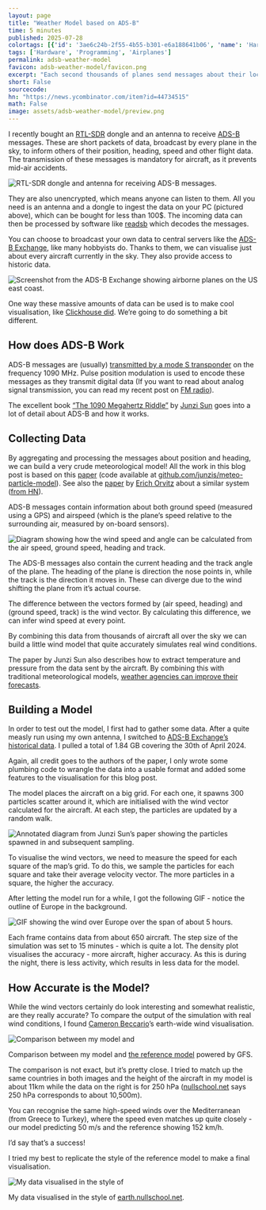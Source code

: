 ```yaml
---
layout: page
title: "Weather Model based on ADS-B"
time: 5 minutes
published: 2025-07-28
colortags: [{'id': '3ae6c24b-2f55-4b55-b301-e6a188641b06', 'name': 'Hardware', 'color': 'brown'}, {'id': '4d828319-e872-4062-beb9-f33802df07e8', 'name': 'Programming', 'color': 'gray'}, {'id': '0cfab4e1-efd5-4a79-8c8b-4bcf4f343208', 'name': 'Airplanes', 'color': 'purple'}]
tags: ['Hardware', 'Programming', 'Airplanes']
permalink: adsb-weather-model
favicon: adsb-weather-model/favicon.png
excerpt: "Each second thousands of planes send messages about their location and flight data - in ADS-B messages. These are intended to prevent mid-air collisions, but we can exploit the aggregated data to map out atmospheric conditions. By deriving the wind speed from the broadcast flight data, we can model wind speed and direction."
short: False
sourcecode: 
hn: "https://news.ycombinator.com/item?id=44734515"
math: False
image: assets/adsb-weather-model/preview.png
---
```


I recently bought an [RTL-SDR](https://kagi.com/search?q=rtl%20sdr) dongle and an antenna to receive [ADS-B](https://en.wikipedia.org/wiki/Automatic_Dependent_Surveillance%E2%80%93Broadcast) messages. These are short packets of data, broadcast by every plane in the sky, to inform others of their position, heading, speed and other flight data. The transmission of these messages is mandatory for aircraft, as it prevents mid-air accidents.

![RTL-SDR dongle and antenna for receiving ADS-B messages.](/assets/adsb-weather-model/e6b2f00e433f8f4645ff81252684f7c7.webp)

They are also unencrypted, which means anyone can listen to them. All you need is an antenna and a dongle to ingest the data on your PC (pictured above), which can be bought for less than 100$. The incoming data can then be processed by software like [readsb](https://github.com/wiedehopf/readsb) which decodes the messages.

You can choose to broadcast your own data to central servers like the [ADS-B Exchange](https://globe.adsbexchange.com/), like many hobbyists do. Thanks to them, we can visualise just about every aircraft currently in the sky. They also provide access to historic data.

![Screenshot from the ADS-B Exchange showing airborne planes on the US east coast.](/assets/adsb-weather-model/e022c10e7061ed48c64ffe8ce56ee1e8.webp)

One way these massive amounts of data can be used is to make cool visualisation, like [Clickhouse did](https://github.com/ClickHouse/adsb.exposed). We’re going to do something a bit different.

## How does ADS-B Work

ADS-B messages are (usually) [transmitted by a mode S transponder](https://aviation.stackexchange.com/questions/89700/whats-the-relation-between-ads-b-and-mode-s) on the frequency 1090 MHz. Pulse position modulation is used to encode these messages as they transmit digital data (If you want to read about analog signal transmission, you can read my recent post on [FM radio](https://obrhubr.org/fm-radio)).

The excellent book [“The 1090 Megahertz Riddle”](https://mode-s.org/1090mhz/) by [Junzi Sun](https://junzis.com/) goes into a lot of detail about ADS-B and how it works.

## Collecting Data

By aggregating and processing the messages about position and heading, we can build a very crude meteorological model! All the work in this blog post is based on this [paper](https://journals.plos.org/plosone/article/file?id=10.1371%2Fjournal.pone.0205029&type=printable) (code available at [github.com/junzis/meteo-particle-model](https://github.com/junzis/meteo-particle-model)). See also the [paper](https://erichorvitz.com/planesenors.pdf) by [Erich Orvitz](https://erichorvitz.com/) about a similar system ([from HN](https://news.ycombinator.com/item?id=44734515#44764111)).

ADS-B messages contain information about both ground speed (measured using a GPS) and airspeed (which is the plane’s speed relative to the surrounding air, measured by on-board sensors).

![Diagram showing how the wind speed and angle can be calculated from the air speed, ground speed, heading and track.](/assets/adsb-weather-model/a5e4dc769821c50e7e8d41397f1ac318.webp)

The ADS-B messages also contain the current heading and the track angle of the plane. The heading of the plane is direction the nose points in, while the track is the direction it moves in. These can diverge due to the wind shifting the plane from it’s actual course.

The difference between the vectors formed by (air speed, heading) and (ground speed, track) is the wind vector. By calculating this difference, we can infer wind speed at every point.

By combining this data from thousands of aircraft all over the sky we can build a little wind model that quite accurately simulates real wind conditions.

The paper by Junzi Sun also describes how to extract temperature and pressure from the data sent by the aircraft. By combining this with traditional meteorological models, [weather agencies can improve their forecasts](https://www.flightradar24.com/blog/b2b/flightradar24-and-met-office/).

## Building a Model

In order to test out the model, I first had to gather some data. After a quite measly run using my own antenna, I switched to [ADS-B Exchange’s historical data](https://www.adsbexchange.com/products/historical-data/). I pulled a total of 1.84 GB covering the 30th of April 2024.

Again, all credit goes to the authors of the paper, I only wrote some plumbing code to wrangle the data into a usable format and added some features to the visualisation for this blog post.

The model places the aircraft on a big grid. For each one, it spawns 300 particles scatter around it, which are initialised with the wind vector calculated for the aircraft. At each step, the particles are updated by a random walk.

![Annotated diagram from Junzi Sun’s paper showing the particles spawned in and subsequent sampling.](/assets/adsb-weather-model/a5e0d93e17b4acdf36abe84083aceb8f.webp)

To visualise the wind vectors, we need to measure the speed for each square of the map’s grid. To do this, we sample the particles for each square and take their average velocity vector. The more particles in a square, the higher the accuracy.

After letting the model run for a while, I got the following GIF - notice the outline of Europe in the background.

![GIF showing the wind over Europe over the span of about 5 hours.](/assets/adsb-weather-model/d38df532c7598f2589001c686b2c6742.gif)

Each frame contains data from about 650 aircraft. The step size of the simulation was set to 15 minutes - which is quite a lot. The density plot visualises the accuracy - more aircraft, higher accuracy. As this is during the night, there is less activity, which results in less data for the model.

## How Accurate is the Model?

While the wind vectors certainly do look interesting and somewhat realistic, are they really accurate? To compare the output of the simulation with real wind conditions, I found [Cameron Beccario](https://nullschool.net/)’s earth-wide wind visualisation.

![Comparison between my model and ](/assets/adsb-weather-model/176acdba386f449c4e6f9b31f35fd2c7.webp)

Comparison between my model and [the reference model](https://earth.nullschool.net/#2024/04/30/1500Z/wind/isobaric/250hPa/orthographic=-346.96,47.37,1791/loc=6.666,30.896) powered by GFS.

The comparison is not exact, but it’s pretty close. I tried to match up the same countries in both images and the height of the aircraft in my model is about 11km while the data on the right is for 250 hPa ([nullschool.net](https://earth.nullschool.net/about.html) says 250 hPa corresponds to about 10,500m).

You can recognise the same high-speed winds over the Mediterranean (from Greece to Turkey), where the speed even matches up quite closely - our model predicting 50 m/s and the reference showing 152 km/h.

I’d say that’s a success!

I tried my best to replicate the style of the reference model to make a final visualisation.

![My data visualised in the style of ](/assets/adsb-weather-model/8d14febeec1386cffa94602688a18a2b.gif)

My data visualised in the style of [earth.nullschool.net](http://earth.nullschool.net/).

